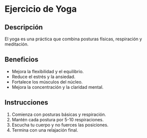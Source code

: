 # Ejercicio de Yoga

## Descripción
El yoga es una práctica que combina posturas físicas, respiración y meditación.

## Beneficios
- Mejora la flexibilidad y el equilibrio.
- Reduce el estrés y la ansiedad.
- Fortalece los músculos del núcleo.
- Mejora la concentración y la claridad mental.

## Instrucciones
1. Comienza con posturas básicas y respiración.
2. Mantén cada postura por 5-10 respiraciones.
3. Escucha tu cuerpo y no fuerces las posiciones.
4. Termina con una relajación final.
